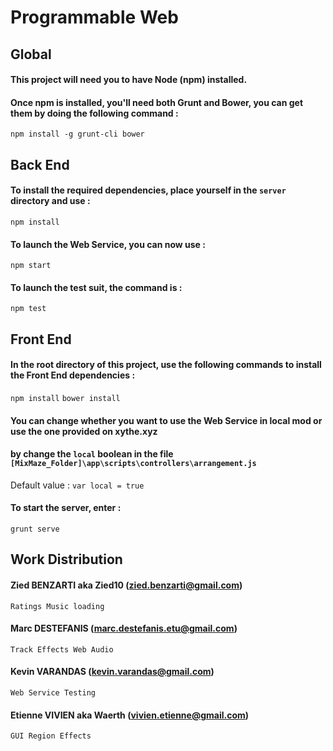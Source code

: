 # Programmable Web

## Global

#### This project will need you to have Node (npm) installed.
#### Once npm is installed, you'll need both Grunt and Bower, you can get them by doing the following command :

`npm install -g grunt-cli bower`

## Back End

#### To install the required dependencies, place yourself in the `server` directory and use :

`npm install`

#### To launch the Web Service, you can now use :

`npm start`

#### To launch the test suit, the command is :

`npm test`

## Front End

#### In the root directory of this project, use the following commands to install the Front End dependencies :

`npm install`
`bower install`

#### You can change whether you want to use the Web Service in local mod or use the one provided on xythe.xyz
#### by change the `local` boolean in the file `[MixMaze_Folder]\app\scripts\controllers\arrangement.js`

Default value : 
`var local = true`

#### To start the server, enter :

`grunt serve`

## Work Distribution

#### Zied BENZARTI aka Zied10 (zied.benzarti@gmail.com)
`Ratings
Music loading`

#### Marc DESTEFANIS (marc.destefanis.etu@gmail.com)
`Track Effects
Web Audio`

#### Kevin VARANDAS (kevin.varandas@gmail.com)
`Web Service
Testing`

#### Etienne VIVIEN aka Waerth (vivien.etienne@gmail.com)
`GUI
Region Effects`
